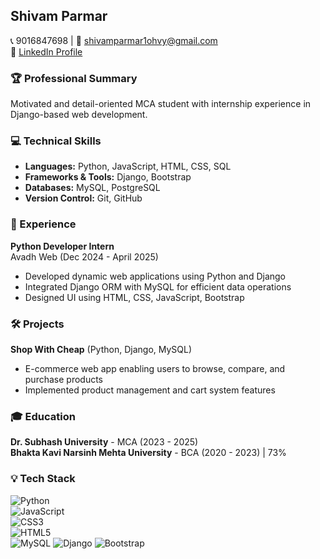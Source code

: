 ## Shivam Parmar

📞 9016847698 | 📧 [shivamparmar1ohvy@gmail.com](mailto:shivamparmar1ohvy@gmail.com)  
🔗 [LinkedIn Profile](https://linkedin.com/in/shivam-parmar-9561a5270)

### 🏆 Professional Summary
Motivated and detail-oriented MCA student with internship experience in Django-based web development.

### 💻 Technical Skills
- **Languages:** Python, JavaScript, HTML, CSS, SQL  
- **Frameworks & Tools:** Django, Bootstrap  
- **Databases:** MySQL, PostgreSQL  
- **Version Control:** Git, GitHub  

### 🔨 Experience
**Python Developer Intern**  
Avadh Web (Dec 2024 - April 2025)  
- Developed dynamic web applications using Python and Django  
- Integrated Django ORM with MySQL for efficient data operations  
- Designed UI using HTML, CSS, JavaScript, Bootstrap  

### 🛠️ Projects
**Shop With Cheap** (Python, Django, MySQL)  
- E-commerce web app enabling users to browse, compare, and purchase products  
- Implemented product management and cart system features  

### 🎓 Education
**Dr. Subhash University** - MCA (2023 - 2025)  
**Bhakta Kavi Narsinh Mehta University** - BCA (2020 - 2023) | 73%

### 💡 Tech Stack
![Python](https://img.shields.io/badge/Python-3776AB?style=for-the-badge&logo=python&logoColor=white)  
![JavaScript](https://img.shields.io/badge/JavaScript-F7DF1E?style=for-the-badge&logo=javascript&logoColor=black)  
![CSS3](https://img.shields.io/badge/CSS3-1572B6?style=for-the-badge&logo=css3&logoColor=white)  
![HTML5](https://img.shields.io/badge/HTML5-E34F26?style=for-the-badge&logo=html5&logoColor=white)  
![MySQL](https://img.shields.io/badge/MySQL-4479A1?style=for-the-badge&logo=mysql&logoColor=white)
![Django](https://img.shields.io/badge/Django-092E20?style=for-the-badge&logo=django&logoColor=white)
![Bootstrap](https://img.shields.io/badge/Bootstrap-7952B3?style=for-the-badge&logo=bootstrap&logoColor=white)
